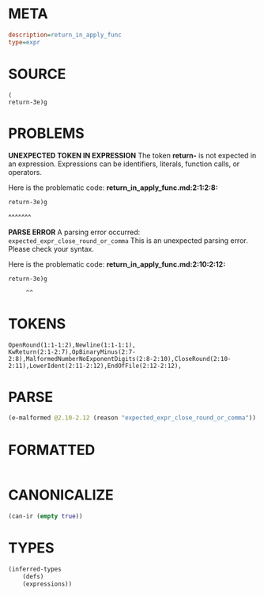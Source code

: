 # META
~~~ini
description=return_in_apply_func
type=expr
~~~
# SOURCE
~~~roc
(
return-3e)g
~~~
# PROBLEMS
**UNEXPECTED TOKEN IN EXPRESSION**
The token **return-** is not expected in an expression.
Expressions can be identifiers, literals, function calls, or operators.

Here is the problematic code:
**return_in_apply_func.md:2:1:2:8:**
```roc
return-3e)g
```
^^^^^^^


**PARSE ERROR**
A parsing error occurred: `expected_expr_close_round_or_comma`
This is an unexpected parsing error. Please check your syntax.

Here is the problematic code:
**return_in_apply_func.md:2:10:2:12:**
```roc
return-3e)g
```
         ^^


# TOKENS
~~~zig
OpenRound(1:1-1:2),Newline(1:1-1:1),
KwReturn(2:1-2:7),OpBinaryMinus(2:7-2:8),MalformedNumberNoExponentDigits(2:8-2:10),CloseRound(2:10-2:11),LowerIdent(2:11-2:12),EndOfFile(2:12-2:12),
~~~
# PARSE
~~~clojure
(e-malformed @2.10-2.12 (reason "expected_expr_close_round_or_comma"))
~~~
# FORMATTED
~~~roc

~~~
# CANONICALIZE
~~~clojure
(can-ir (empty true))
~~~
# TYPES
~~~clojure
(inferred-types
	(defs)
	(expressions))
~~~
